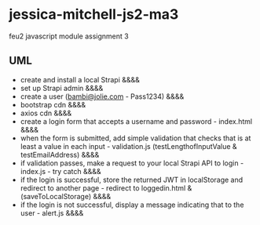 # jessica-mitchell-js2-ma3

feu2 javascript module assignment 3

## UML

- create and install a local Strapi &&&&
- set up Strapi admin &&&&
- create a user (bambi@jolie.com - Pass1234) &&&&
- bootstrap cdn &&&&
- axios cdn &&&&
- create a login form that accepts a username and password - index.html &&&&
- when the form is submitted, add simple validation that checks that is at least a value in each input - validation.js (testLengthofInputValue & testEmailAddress) &&&&
- if validation passes, make a request to your local Strapi API to login - index.js - try catch &&&&
- if the login is successful, store the returned JWT in localStorage and redirect to another page - redirect to loggedin.html & (saveToLocalStorage) &&&&
- if the login is not successful, display a message indicating that to the user - alert.js &&&&
